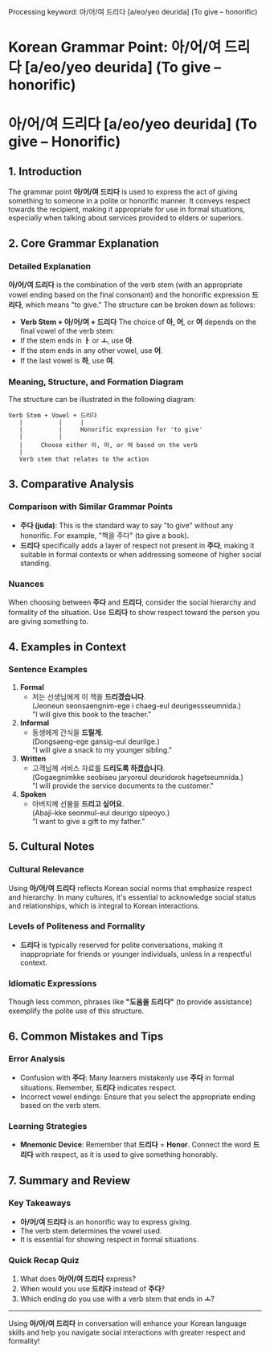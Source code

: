 Processing keyword: 아/어/여 드리다 [a/eo/yeo deurida] (To give – honorific)
# Korean Grammar Point: 아/어/여 드리다 [a/eo/yeo deurida] (To give – honorific)
# 아/어/여 드리다 [a/eo/yeo deurida] (To give – Honorific)
## 1. Introduction
The grammar point **아/어/여 드리다** is used to express the act of giving something to someone in a polite or honorific manner. It conveys respect towards the recipient, making it appropriate for use in formal situations, especially when talking about services provided to elders or superiors.
## 2. Core Grammar Explanation
### Detailed Explanation
**아/어/여 드리다** is the combination of the verb stem (with an appropriate vowel ending based on the final consonant) and the honorific expression **드리다**, which means "to give." 
The structure can be broken down as follows:
- **Verb Stem + 아/어/여 + 드리다**
The choice of **아, 어**, or **여** depends on the final vowel of the verb stem:
- If the stem ends in **ㅏ** or **ㅗ**, use **아**.
- If the stem ends in any other vowel, use **어**.
- If the last vowel is **하**, use **여**.
### Meaning, Structure, and Formation Diagram
The structure can be illustrated in the following diagram:
```
Verb Stem + Vowel + 드리다
   |          |     |
   |          |     Honorific expression for 'to give'
   |          |
   |     Choose either 아, 어, or 여 based on the verb 
   |
   Verb stem that relates to the action
```
## 3. Comparative Analysis
### Comparison with Similar Grammar Points
- **주다 (juda)**: This is the standard way to say "to give" without any honorific. For example, "책을 주다" (to give a book).
- **드리다** specifically adds a layer of respect not present in **주다**, making it suitable in formal contexts or when addressing someone of higher social standing.
### Nuances
When choosing between **주다** and **드리다**, consider the social hierarchy and formality of the situation. Use **드리다** to show respect toward the person you are giving something to.
## 4. Examples in Context
### Sentence Examples
1. **Formal**
   - 저는 선생님에게 이 책을 **드리겠습니다**.  
     (Jeoneun seonsaengnim-ege i chaeg-eul deurigessseumnida.)  
     "I will give this book to the teacher."
2. **Informal**
   - 동생에게 간식을 **드릴게**.  
     (Dongsaeng-ege gansig-eul deurilge.)  
     "I will give a snack to my younger sibling."
3. **Written**
   - 고객님께 서비스 자료를 **드리도록 하겠습니다**.  
     (Gogaegnimkke seobiseu jaryoreul deuridorok hagetseumnida.)  
     "I will provide the service documents to the customer."
4. **Spoken**
   - 아버지께 선물을 **드리고 싶어요**.  
     (Abaji-kke seonmul-eul deurigo sipeoyo.)  
     "I want to give a gift to my father."
## 5. Cultural Notes
### Cultural Relevance
Using **아/어/여 드리다** reflects Korean social norms that emphasize respect and hierarchy. In many cultures, it's essential to acknowledge social status and relationships, which is integral to Korean interactions.
### Levels of Politeness and Formality
- **드리다** is typically reserved for polite conversations, making it inappropriate for friends or younger individuals, unless in a respectful context.
### Idiomatic Expressions
Though less common, phrases like **"도움을 드리다"** (to provide assistance) exemplify the polite use of this structure.
## 6. Common Mistakes and Tips
### Error Analysis
- Confusion with **주다**: Many learners mistakenly use **주다** in formal situations. Remember, **드리다** indicates respect.
- Incorrect vowel endings: Ensure that you select the appropriate ending based on the verb stem.
### Learning Strategies
- **Mnemonic Device**: Remember that **드리다** = **Honor**. Connect the word **드리다** with respect, as it is used to give something honorably.
## 7. Summary and Review
### Key Takeaways
- **아/어/여 드리다** is an honorific way to express giving.
- The verb stem determines the vowel used.
- It is essential for showing respect in formal situations.
### Quick Recap Quiz
1. What does **아/어/여 드리다** express?
2. When would you use **드리다** instead of **주다**?
3. Which ending do you use with a verb stem that ends in **ㅗ**?
---
Using **아/어/여 드리다** in conversation will enhance your Korean language skills and help you navigate social interactions with greater respect and formality!
